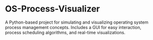 # OS-Process-Visualizer
A Python-based project for simulating and visualizing operating system process management concepts. Includes a GUI for easy interaction, process scheduling algorithms, and real-time visualizations. 

